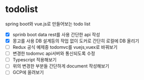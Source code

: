 # todolist
spring boot와 vue.js로 만들어보는 todo list

- [X] sprinb boot data rest를 사용 간단한 api 작성
- [X] 몽고를 사용 DB 설계등의 작업 없이 도커로 간단히 로컬에 DB 올리기
- [ ] Redux 공식 예제중 todomvc를 vuejs,vuex로 바꿔보기
- [ ] 변경한 todomvc api서버와 통신되도록 수정
- [ ] Typescript 적용해보기
- [ ] 위의 변경한 부분들 간단하게 document 작성해보기
- [ ] GCP에 올려보기
